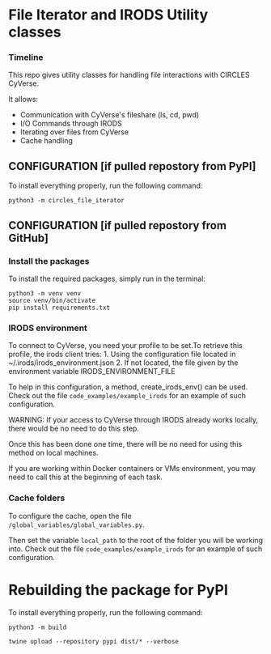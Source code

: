# File Iterator and IRODS Utility classes

### Timeline
This repo gives utility classes for handling file interactions with CIRCLES CyVerse.

It allows:
- Communication with CyVerse's fileshare (ls, cd, pwd)
- I/O Commands through IRODS
- Iterating over files from CyVerse
- Cache handling


## CONFIGURATION [if pulled repostory from PyPI]

To install everything properly, run the following command:
```
python3 -m circles_file_iterator
```


## CONFIGURATION [if pulled repostory from GitHub]

### Install the packages

To install the required packages, simply run in the terminal:
```
python3 -m venv venv
source venv/bin/activate
pip install requirements.txt
```


### IRODS environment

To connect to CyVerse, you need your profile to be set.To retrieve this profile, the irods client tries:
    1. Using the configuration file located in ~/.irods/irods_environment.json
    2. If not located, the file given by the environment variable IRODS_ENVIRONMENT_FILE

To help in this configuration, a method, create_irods_env() can be used.
Check out the file ```code_examples/example_irods``` for an example of such configuration.

WARNING: If your access to CyVerse through IRODS already works locally, there would be no need to do this step.

Once this has been done one time, there will be no need for using this method on local machines.

If you are working within Docker containers or VMs environment, you may need to call this at the beginning of each task.


### Cache folders

To configure the cache, open the file ```/global_variables/global_variables.py```.

Then set the variable ```local_path``` to the root of the folder you will be working into.
Check out the file ```code_examples/example_irods``` for an example of such configuration.



# Rebuilding the package for PyPI

To install everything properly, run the following command:
```
python3 -m build

twine upload --repository pypi dist/* --verbose
```








